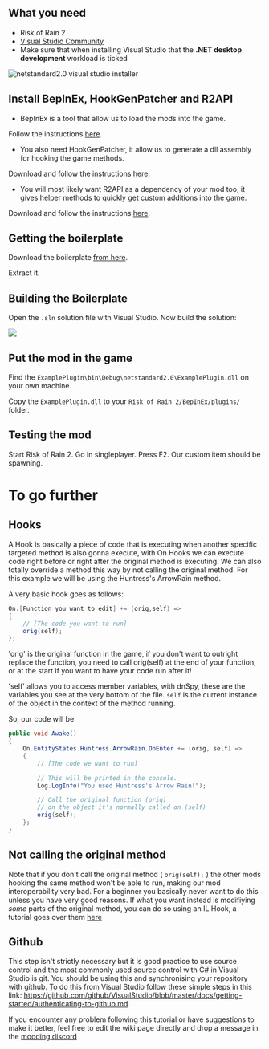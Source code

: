 ## What you need

- Risk of Rain 2
- <a href="https://visualstudio.microsoft.com/thank-you-downloading-visual-studio/?sku=Community&rel=16" target="_blank">Visual Studio Community</a>
- Make sure that when installing Visual Studio that the **.NET desktop development** workload is ticked

![netstandard2.0 visual studio installer](https://github.com/risk-of-thunder/R2Wiki/blob/master/media/netstandard2.0Framework.png?raw=true)

## Install BepInEx, HookGenPatcher and R2API

- BepInEx is a tool that allow us to load the mods into the game.

Follow the instructions [here](https://github.com/risk-of-thunder/R2Wiki/wiki/BepInEx#how-to-install).

- You also need HookGenPatcher, it allow us to generate a dll assembly for hooking the game methods.

Download and follow the instructions [here](https://thunderstore.io/package/RiskofThunder/HookGenPatcher/).

- You will most likely want R2API as a dependency of your mod too, it gives helper methods to quickly get custom additions into the game.

Download and follow the instructions [here](https://thunderstore.io/package/tristanmcpherson/R2API/).

## Getting the boilerplate

Download the boilerplate [from here](https://github.com/xiaoxiao921/R2Boilerplate/archive/master.zip).

Extract it.

## Building the Boilerplate

Open the `.sln` solution file with Visual Studio. Now build the solution:

![](https://raw.githubusercontent.com/risk-of-thunder/R2Wiki/master/media/bepinex/build_solution.png)

## Put the mod in the game

Find the `ExamplePlugin\bin\Debug\netstandard2.0\ExamplePlugin.dll` on your own machine.

Copy the `ExamplePlugin.dll` to your `Risk of Rain 2/BepInEx/plugins/` folder.

## Testing the mod

Start Risk of Rain 2. Go in singleplayer. Press F2. Our custom item should be spawning.

# To go further
## Hooks
A Hook is basically a piece of code that is executing when another specific targeted method is also gonna execute, with On.Hooks we can execute code right before or right after the original method is executing. We can also totally override a method this way by not calling the original method.
For this example we will be using the Huntress's ArrowRain method.

A very basic hook goes as follows:
```c#
On.[Function you want to edit] += (orig,self) =>
{
    // [The code you want to run]
    orig(self);
};
```
'orig' is the original function in the game, if you don't want to outright replace the function, you need to call orig(self) at the end of your function, or at the start if you want to have your code run after it!

'self' allows you to access member variables, with dnSpy, these are the variables you see at the very bottom of the file. `self` is the current instance of the object in the context of the method running.

So, our code will be 
```c#
public void Awake()
{
    On.EntityStates.Huntress.ArrowRain.OnEnter += (orig, self) =>
    {
        // [The code we want to run]

        // This will be printed in the console.
        Log.LogInfo("You used Huntress's Arrow Rain!");

        // Call the original function (orig)
        // on the object it's normally called on (self)
        orig(self);
    };
}
```

## Not calling the original method

Note that if you don't call the original method ( `orig(self);` ) the other mods hooking the same method won't be able to run, making our mod interoperability very bad. For a beginner you basically never want to do this unless you have very good reasons. If what you want instead is modifiying *some* parts of the original method, you can do so using an IL Hook, a tutorial goes over them [here](https://github.com/risk-of-thunder/R2Wiki/wiki/Working-with-IL)

## Github

This step isn't strictly necessary but it is good practice to use source control and the most commonly used source control with C# in Visual Studio is git. You should be using this and synchronising your repository with github. To do this from Visual Studio follow these simple steps in this link: https://github.com/github/VisualStudio/blob/master/docs/getting-started/authenticating-to-github.md

If you encounter any problem following this tutorial or have suggestions to make it better, feel free to edit the wiki page directly and drop a message in the [modding discord](https://discord.gg/5MbXZvd)